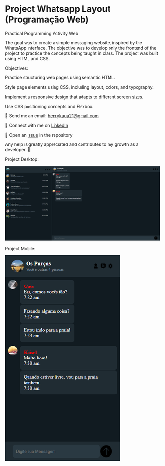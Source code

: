 # Project Whatsapp Layout (Programação Web) 

Practical Programming Activity Web

The goal was to create a simple messaging website, inspired by the WhatsApp interface. The objective was to develop only the frontend of the project to practice the concepts being taught in class. The project was built using HTML and CSS.

Objectives:

Practice structuring web pages using semantic HTML.

Style page elements using CSS, including layout, colors, and typography.

Implement a responsive design that adapts to different screen sizes.

Use CSS positioning concepts and Flexbox.

📧 Send me an email: henrykaua21@gmail.com 

🔗 Connect with me on [LinkedIn](https://www.linkedin.com/in/henry-kaua/)

🐛 Open an [issue](https://github.com/henrymzs/whats-layout/issues) in the repository 

Any help is greatly appreciated and contributes to my growth as a developer. 🚀

Project Desktop:

![Imagem do Projeto Desktop](./src/assets/desktop-project.png)

Project Mobile:

![Imagem do Projeto Desktop](./src/assets/mobile-project.png)

